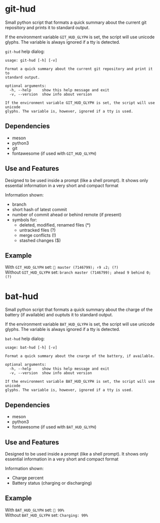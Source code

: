 # git-hud
Small python script that formats a quick summary about the current git repository
and prints it to standard output.

If the environment variable `GIT_HUD_GLYPH` is set, the script will use
unicode glyphs. The variable is always ignored if a tty is detected.

`git-hud` help dialog:
```
usage: git-hud [-h] [-v]

Format a quick summary about the current git repository and print it to
standard output.

optional arguments:
  -h, --help     show this help message and exit
  -v, --version  show info about version

If the environment variable GIT_HUD_GLYPH is set, the script will use unicode
glyphs. The variable is, however, ignored if a tty is used.
```

## Dependencies
- meson
- python3
- git
- fontawesome (if used with `GIT_HUD_GLYPH`)

## Use and Features
Designed to be used inside a prompt (like a shell prompt). It shows only essential
information in a very short and compact format

Information shown:
- branch
- short hash of latest commit
- number of commit ahead or behind remote (if present)
- symbols for:
	- deleted, modified, renamed files (\*)
	- untracked files (?)
	- merge conflicts (!)
	- stashed changes ($)

## Example
With `GIT_HUD_GLYPH` set: ` master (7146799); ↑9 ↓2; (?)`  
Without `GIT_HUD_GLYPH` set: `branch master (7146799); ahead 9 behind 0; (?)`

# bat-hud
Small python script that formats a quick summary about the charge of the
battery (if available) and ouptuts it to standard output.

If the environment variable `BAT_HUD_GLYPH` is set, the script will use
unicode glyphs. The variable is always ignored if a tty is detected.

`bat-hud` help dialog:
```
usage: bat-hud [-h] [-v]

Format a quick summary about the cnarge of the battery, if available.

optional arguments:
  -h, --help     show this help message and exit
  -v, --version  show info about version

If the environment variable BAT_HUD_GLYPH is set, the script will use unicode
glyphs. The variable is, however, ignored if a tty is used.
```

## Dependencies
- meson
- python3
- fontawesome (if used with `BAT_HUD_GLYPH`)

## Use and Features
Designed to be used inside a prompt (like a shell prompt). It shows only essential
information in a very short and compact format

Information shown:
- Charge percent
- Battery status (charging or discharging)

## Example
With `BAT_HUD_GLYPH` set: ` 99%`  
Without `BAT_HUD_GLYPH` set: `Charging: 99%`
